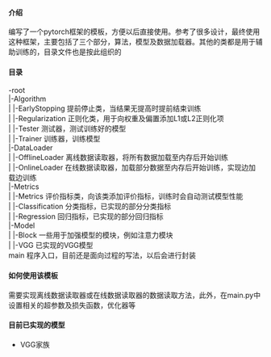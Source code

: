 #### 介绍

编写了一个pytorch框架的模板，方便以后直接使用。参考了很多设计，最终使用这种框架，主要包括了三个部分，算法，模型及数据加载器。其他的类都是用于辅助训练的，目录文件也是按此组织的

#### 目录

-root  
|-Algorithm  
| |-EarlyStopping   提前停止类，当结果无提高时提前结束训练  
| |-Regularization  正则化类，用于向权重及偏置添加L1或L2正则化项  
| |-Tester          测试器，测试训练好的模型  
| |-Trainer         训练器，训练模型  
|-DataLoader   
| |-OfflineLoader   离线数据读取器，将所有数据加载至内存后开始训练   
| |-OnlineLoader    在线数据读取器，加载部分数据至内存后开始训练，实现边加载边训练  
|-Metrics  
| |-Metrics         评价指标类，向该类添加评价指标，训练时会自动测试模型性能  
| |-Classification  分类指标，已实现的部分分类指标  
| |-Regression      回归指标，已实现的部分回归指标  
|-Model  
| |-Block           一些用于加强模型的模块，例如注意力模块  
| |-VGG             已实现的VGG模型  
main                程序入口，目前还是面向过程的写法，以后会进行封装  

#### 如何使用该模板

需要实现离线数据读取器或在线数据读取器的数据读取方法，此外，在main.py中设置相关的超参数及损失函数，优化器等

#### 目前已实现的模型

* VGG家族


